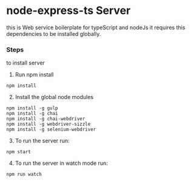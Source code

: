 # node-express-ts Server

this is Web service boilerplate for typeScript and nodeJs
it requires this dependencies to be installed globally.

### Steps

to install server 
1. Run npm install
```
npm install
```
2. Install the global node modules
```
npm install -g gulp
npm install -g chai
npm install -g chai-webdriver
npm install -g webdriver-sizzle
npm install -g selenium-webdriver
```
3. To run the server run:
```
npm start
```
4. To run the server in watch mode run:
```
npm run watch
```
